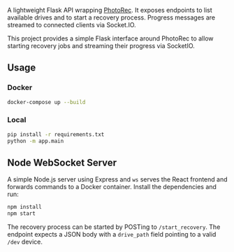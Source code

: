 A lightweight Flask API wrapping [PhotoRec](https://www.cgsecurity.org/). It exposes endpoints to list available drives and to start a recovery process. Progress messages are streamed to connected clients via Socket.IO.

This project provides a simple Flask interface around PhotoRec to allow
starting recovery jobs and streaming their progress via SocketIO.


## Usage

### Docker

```bash
docker-compose up --build
```

### Local

```bash
pip install -r requirements.txt
python -m app.main
```

## Node WebSocket Server

A simple Node.js server using Express and `ws` serves the React frontend and forwards commands to a Docker container. Install the dependencies and run:

```bash
npm install
npm start
```
The recovery process can be started by POSTing to `/start_recovery`.
The endpoint expects a JSON body with a `drive_path` field pointing to a valid
`/dev` device.


